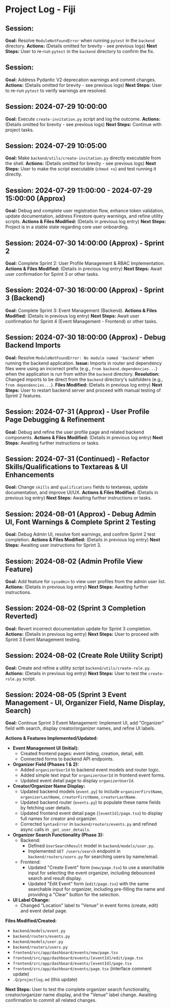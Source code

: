 # Project Log - Fiji

## Session: <YYYY-MM-DD HH:MM:SS>
**Goal:** Resolve `ModuleNotFoundError` when running `pytest` in the `backend` directory.
**Actions:** (Details omitted for brevity - see previous logs)
**Next Steps:** User to re-run `pytest` in the `backend` directory to confirm the fix.

## Session: <YYYY-MM-DD HH:MM:SS>
**Goal:** Address Pydantic V2 deprecation warnings and commit changes.
**Actions:** (Details omitted for brevity - see previous logs)
**Next Steps:** User to re-run `pytest` to verify warnings are resolved.

## Session: 2024-07-29 10:00:00
**Goal:** Execute `create-invitation.py` script and log the outcome.
**Actions:** (Details omitted for brevity - see previous logs)
**Next Steps:** Continue with project tasks.

## Session: 2024-07-29 10:05:00
**Goal:** Make `backend/utils/create-invitation.py` directly executable from the shell.
**Actions:** (Details omitted for brevity - see previous logs)
**Next Steps:** User to make the script executable (`chmod +x`) and test running it directly.

## Session: 2024-07-29 11:00:00 - 2024-07-29 15:00:00 (Approx)
**Goal:** Debug and complete user registration flow, enhance token validation, update documentation, address Firestore query warnings, and refine utility scripts.
**Actions & Files Modified:** (Details in previous log entry)
**Next Steps:** Project is in a stable state regarding core user onboarding.

## Session: 2024-07-30 14:00:00 (Approx) - Sprint 2
**Goal:** Complete Sprint 2: User Profile Management & RBAC Implementation.
**Actions & Files Modified:** (Details in previous log entry)
**Next Steps:** Await user confirmation for Sprint 3 or other tasks.

## Session: 2024-07-30 16:00:00 (Approx) - Sprint 3 (Backend)
**Goal:** Complete Sprint 3: Event Management (Backend).
**Actions & Files Modified:** (Details in previous log entry)
**Next Steps:** Await user confirmation for Sprint 4 (Event Management - Frontend) or other tasks.

## Session: 2024-07-30 18:00:00 (Approx) - Debug Backend Imports
**Goal:** Resolve `ModuleNotFoundError: No module named 'backend'` when running the backend application.
**Issue:** Imports in router and dependency files were using an incorrect prefix (e.g., `from backend.dependencies...`) when the application is run from within the `backend` directory.
**Resolution:** Changed imports to be direct from the `backend` directory's subfolders (e.g., `from dependencies...`).
**Files Modified:** (Details in previous log entry)
**Next Steps:** User to restart backend server and proceed with manual testing of Sprint 2 features.

## Session: 2024-07-31 (Approx) - User Profile Page Debugging & Refinement
**Goal:** Debug and refine the user profile page and related backend components.
**Actions & Files Modified:** (Details in previous log entry)
**Next Steps:** Awaiting further instructions or tasks.

## Session: 2024-07-31 (Continued) - Refactor Skills/Qualifications to Textareas & UI Enhancements
**Goal:** Change `skills` and `qualifications` fields to textareas, update documentation, and improve UI/UX.
**Actions & Files Modified:** (Details in previous log entry)
**Next Steps:** Awaiting further instructions or tasks.

## Session: 2024-08-01 (Approx) - Debug Admin UI, Font Warnings & Complete Sprint 2 Testing
**Goal:** Debug Admin UI, resolve font warnings, and confirm Sprint 2 test completion.
**Actions & Files Modified:** (Details in previous log entry)
**Next Steps:** Awaiting user instructions for Sprint 3.

## Session: 2024-08-02 (Admin Profile View Feature)
**Goal:** Add feature for `sysadmin` to view user profiles from the admin user list.
**Actions:** (Details in previous log entry)
**Next Steps:** Awaiting further instructions.

## Session: 2024-08-02 (Sprint 3 Completion Reverted)
**Goal:** Revert incorrect documentation update for Sprint 3 completion.
**Actions:** (Details in previous log entry)
**Next Steps:** User to proceed with Sprint 3 Event Management testing.

## Session: 2024-08-02 (Create Role Utility Script)
**Goal:** Create and refine a utility script `backend/utils/create-role.py`.
**Actions:** (Details in previous log entry)
**Next Steps:** User to test the `create-role.py` script.

## Session: 2024-08-05 (Sprint 3 Event Management - UI, Organizer Field, Name Display, Search)

**Goal:** Continue Sprint 3 Event Management: Implement UI, add "Organizer" field with search, display creator/organizer names, and refine UI labels.

**Actions & Features Implemented/Updated:**
*   **Event Management UI (Initial):**
    *   Created frontend pages: event listing, creation, detail, edit.
    *   Connected forms to backend API endpoints.
*   **Organizer Field (Phases 1 & 2):**
    *   Added `organizerUserId` to backend event models and router logic.
    *   Added simple text input for `organizerUserId` in frontend event forms.
    *   Updated event detail page to display `organizerUserId`.
*   **Creator/Organizer Name Display:**
    *   Updated backend models (`event.py`) to include `organizerFirstName`, `organizerLastName`, `creatorFirstName`, `creatorLastName`.
    *   Updated backend router (`events.py`) to populate these name fields by fetching user details.
    *   Updated frontend event detail page (`[eventId]/page.tsx`) to display full names for creator and organizer.
    *   Corrected `SyntaxError` in `backend/routers/events.py` and refined async calls in `_get_user_details`.
*   **Organizer Search Functionality (Phase 3):**
    *   Backend:
        *   Defined `UserSearchResult` model in `backend/models/user.py`.
        *   Implemented `GET /users/search` endpoint in `backend/routers/users.py` for searching users by name/email.
    *   Frontend:
        *   Updated "Create Event" form (`new/page.tsx`) to use a searchable input for selecting the event organizer, including debounced search and result display.
        *   Updated "Edit Event" form (`edit/page.tsx`) with the same searchable input for organizer, including pre-filling the name and providing a "Clear" button for the selection.
*   **UI Label Change:**
    *   Changed "Location" label to "Venue" in event forms (create, edit) and event detail page.

**Files Modified/Created:**
*   `backend/models/event.py`
*   `backend/routers/events.py`
*   `backend/models/user.py`
*   `backend/routers/users.py`
*   `frontend/src/app/dashboard/events/new/page.tsx`
*   `frontend/src/app/dashboard/events/[eventId]/edit/page.tsx`
*   `frontend/src/app/dashboard/events/[eventId]/page.tsx`
*   `frontend/src/app/dashboard/events/page.tsx` (interface comment update)
*   `.Q/projectlog.md` (this update)

**Next Steps:** User to test the complete organizer search functionality, creator/organizer name display, and the "Venue" label change. Awaiting confirmation to commit all related changes.